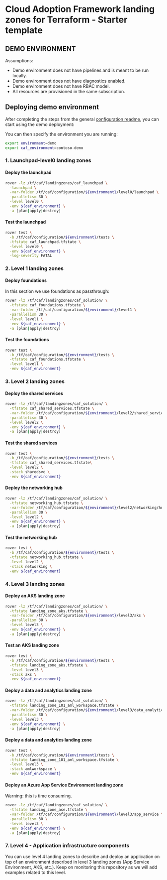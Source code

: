 # Cloud Adoption Framework landing zones for Terraform - Starter template

## DEMO ENVIRONMENT

Assumptions:

- Demo environment does not have pipelines and is meant to be run locally.
- Demo environment does not have diagnostics enabled.
- Demo environment does not have RBAC model.
- All resources are provisioned in the same subscription.

## Deploying demo environment

After completing the steps from the general [configuration readme](../README.md), you can start using the demo deployment:

You can then specify the environment you are running:

```bash
export environment=demo
export caf_environment=contoso-demo
```

### 1. Launchpad-level0 landing zones

#### Deploy the launchpad

```bash
rover -lz /tf/caf/landingzones/caf_launchpad \
  -launchpad \
  -var-folder /tf/caf/configuration/${environment}/level0/launchpad \
  -parallelism 30 \
  -level level0 \
  -env ${caf_environment} \
  -a [plan|apply|destroy]
```

#### Test the launchpad

```bash
rover test \
  -b /tf/caf/configuration/${environment}/tests \
  -tfstate caf_launchpad.tfstate \
  -level level0 \
  -env ${caf_environment} \
  -log-severity FATAL
```

### 2. Level 1 landing zones

#### Deploy foundations

In this section we use foundations as passthrough:

```bash
rover -lz /tf/caf/landingzones/caf_solution/ \
  -tfstate caf_foundations.tfstate \
  -var-folder /tf/caf/configuration/${environment}/level1 \
  -parallelism 30 \
  -level level1 \
  -env ${caf_environment} \
  -a [plan|apply|destroy]
```

#### Test the foundations

```bash
rover test \
  -b /tf/caf/configuration/${environment}/tests \
  -tfstate caf_foundations.tfstate \
  -level level1 \
  -env ${caf_environment}
```

### 3. Level 2 landing zones

#### Deploy the shared services

```bash
rover -lz /tf/caf/landingzones/caf_solution/ \
  -tfstate caf_shared_services.tfstate \
  -var-folder /tf/caf/configuration/${environment}/level2/shared_services \
  -parallelism 30 \
  -level level2 \
  -env ${caf_environment} \
  -a [plan|apply|destroy]
```

#### Test the shared services

```bash
rover test \
  -b /tf/caf/configuration/${environment}/tests \
  -tfstate caf_shared_services.tfstate\
  -level level2 \
  -stack sharedsvc \
  -env ${caf_environment}
```

#### Deploy the networking hub

```bash
rover -lz /tf/caf/landingzones/caf_solution/ \
  -tfstate networking_hub.tfstate \
  -var-folder /tf/caf/configuration/${environment}/level2/networking/hub \
  -parallelism 30 \
  -level level2 \
  -env ${caf_environment} \
  -a [plan|apply|destroy]
```

#### Test the networking hub

```bash
rover test \
  -b /tf/caf/configuration/${environment}/tests \
  -tfstate networking_hub.tfstate \
  -level level2 \
  -stack networking \
  -env ${caf_environment}
```

### 4. Level 3 landing zones

#### Deploy an AKS landing zone

```bash
rover -lz /tf/caf/landingzones/caf_solution/ \
  -tfstate landing_zone_aks.tfstate \
  -var-folder /tf/caf/configuration/${environment}/level3/aks \
  -parallelism 30 \
  -level level3 \
  -env ${caf_environment} \
  -a [plan|apply|destroy]
```

#### Test an AKS landing zone

```bash
rover test \
  -b /tf/caf/configuration/${environment}/tests \
  -tfstate landing_zone_aks.tfstate \
  -level level3 \
  -stack aks \
  -env ${caf_environment}
```

#### Deploy a data and analytics landing zone

```bash
rover -lz /tf/caf/landingzones/caf_solution/ \
  -tfstate landing_zone_101_aml_workspace.tfstate \
  -var-folder /tf/caf/configuration/${environment}/level3/data_analytics/101-aml-workspace \
  -parallelism 30 \
  -level level3 \
  -env ${caf_environment} \
  -a [plan|apply|destroy]
```

#### Deploy a data and analytics landing zone

```bash
rover test \
  -b /tf/caf/configuration/${environment}/tests \
  -tfstate landing_zone_101_aml_workspace.tfstate \
  -level level3 \
  -stack amlworkspace \
  -env ${caf_environment}
```

#### Deploy an Azure App Service Environment landing zone

Warning: this is time consuming.

```bash
rover -lz /tf/caf/landingzones/caf_solution/ \
  -tfstate landing_zone_ase.tfstate \
  -var-folder /tf/caf/configuration/${environment}/level3/app_service \
  -parallelism 30 \
  -level level3 \
  -env ${caf_environment} \
  -a [plan|apply|destroy]
```

### 7. Level 4 - Application infrastructure components

You can use level 4 landing zones to describe and deploy an application on top of an environment described in level 3 landing zones (App Service Environment, AKS, etc.).
Keep on monitoring this repository as we will add examples related to this level.
